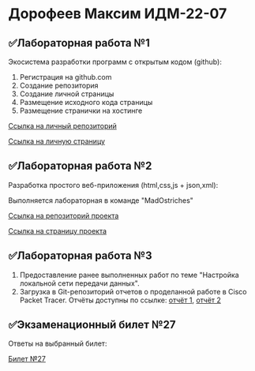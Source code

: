 # Дорофеев Максим ИДМ-22-07
## ✅Лабораторная работа №1
Экосистема разработки программ с открытым кодом (github):
1. Регистрация на github.com
2. Создание репозитория
3. Создание личной страницы
4. Размещение исходного кода страницы 
5. Размещение странички на хостинге 

[Ссылка на личный репозиторий](https://github.com/Cachap/It-labs)

[Ссылка на личную страницу](https://cachap.github.io/It-labs/)

## ✅Лабораторная работа №2
Разработка простого веб-приложения (html,css,js + json,xml):

Выполняется лабораторная в команде "MadOstriches"

[Ссылка на репозиторий проекта](https://github.com/KPEKZ/IT_PROJECT)

[Ссылка на страницу проекта]()
## ✅Лабораторная работа №3
1. Предоставление ранее выполненных работ по теме "Настройка локальной сети передачи данных".
2. Загрузка в Git-репозиторий отчетов о проделанной работе в Cisco Packet Tracer.
Отчёты доступны по ссылке: [отчёт 1](https://drive.google.com/file/d/1kTnngPBg_0E2xz0otF0lQZB6fKl2slDh/view), [отчёт 2](https://docs.google.com/document/d/1LG-r60aGJMbF8oelx087kQZRrwpUFgL6/view)
## ✅Экзаменационный билет №27
Ответы на выбранный билет:

[Билет №27](https://github.com/stankin/inet-2022/wiki/exam27)
